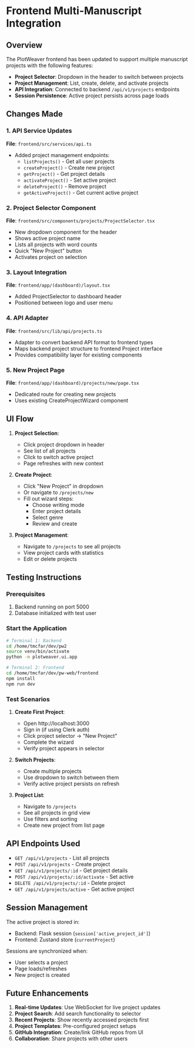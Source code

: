 # Frontend Multi-Manuscript Integration

## Overview

The PlotWeaver frontend has been updated to support multiple manuscript projects with the following features:

- **Project Selector**: Dropdown in the header to switch between projects
- **Project Management**: List, create, delete, and activate projects
- **API Integration**: Connected to backend `/api/v1/projects` endpoints
- **Session Persistence**: Active project persists across page loads

## Changes Made

### 1. API Service Updates

**File**: `frontend/src/services/api.ts`
- Added project management endpoints:
  - `listProjects()` - Get all user projects
  - `createProject()` - Create new project
  - `getProject()` - Get project details
  - `activateProject()` - Set active project
  - `deleteProject()` - Remove project
  - `getActiveProject()` - Get current active project

### 2. Project Selector Component

**File**: `frontend/src/components/projects/ProjectSelector.tsx`
- New dropdown component for the header
- Shows active project name
- Lists all projects with word counts
- Quick "New Project" button
- Activates project on selection

### 3. Layout Integration

**File**: `frontend/app/(dashboard)/layout.tsx`
- Added ProjectSelector to dashboard header
- Positioned between logo and user menu

### 4. API Adapter

**File**: `frontend/src/lib/api/projects.ts`
- Adapter to convert backend API format to frontend types
- Maps backend project structure to frontend Project interface
- Provides compatibility layer for existing components

### 5. New Project Page

**File**: `frontend/app/(dashboard)/projects/new/page.tsx`
- Dedicated route for creating new projects
- Uses existing CreateProjectWizard component

## UI Flow

1. **Project Selection**:
   - Click project dropdown in header
   - See list of all projects
   - Click to switch active project
   - Page refreshes with new context

2. **Create Project**:
   - Click "New Project" in dropdown
   - Or navigate to `/projects/new`
   - Fill out wizard steps:
     - Choose writing mode
     - Enter project details
     - Select genre
     - Review and create

3. **Project Management**:
   - Navigate to `/projects` to see all projects
   - View project cards with statistics
   - Edit or delete projects

## Testing Instructions

### Prerequisites
1. Backend running on port 5000
2. Database initialized with test user

### Start the Application

```bash
# Terminal 1: Backend
cd /home/tmcfar/dev/pw2
source venv/bin/activate
python -m plotweaver.ui.app

# Terminal 2: Frontend
cd /home/tmcfar/dev/pw-web/frontend
npm install
npm run dev
```

### Test Scenarios

1. **Create First Project**:
   - Open http://localhost:3000
   - Sign in (if using Clerk auth)
   - Click project selector → "New Project"
   - Complete the wizard
   - Verify project appears in selector

2. **Switch Projects**:
   - Create multiple projects
   - Use dropdown to switch between them
   - Verify active project persists on refresh

3. **Project List**:
   - Navigate to `/projects`
   - See all projects in grid view
   - Use filters and sorting
   - Create new project from list page

## API Endpoints Used

- `GET /api/v1/projects` - List all projects
- `POST /api/v1/projects` - Create project
- `GET /api/v1/projects/:id` - Get project details
- `POST /api/v1/projects/:id/activate` - Set active
- `DELETE /api/v1/projects/:id` - Delete project
- `GET /api/v1/projects/active` - Get active project

## Session Management

The active project is stored in:
- Backend: Flask session (`session['active_project_id']`)
- Frontend: Zustand store (`currentProject`)

Sessions are synchronized when:
- User selects a project
- Page loads/refreshes
- New project is created

## Future Enhancements

1. **Real-time Updates**: Use WebSocket for live project updates
2. **Project Search**: Add search functionality to selector
3. **Recent Projects**: Show recently accessed projects first
4. **Project Templates**: Pre-configured project setups
5. **GitHub Integration**: Create/link GitHub repos from UI
6. **Collaboration**: Share projects with other users
